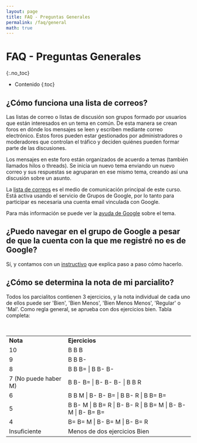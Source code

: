 ```yaml
---
layout: page
title: FAQ - Preguntas Generales
permalink: /faq/general
math: true
---
```


FAQ - Preguntas Generales
=========
{:.no_toc}

* Contenido
{:toc}

## ¿Cómo funciona una lista de correos?

Las listas de correo o listas de discusión son grupos formado por usuarios que están interesados en un tema en común. De esta manera se crean foros en dónde los mensajes se leen y escriben mediante correo electrónico.  Estos foros pueden estar gestionados por administradores o moderadores que controlan el tráfico y deciden quiénes pueden formar parte de las discusiones.

Los mensajes en este foro están organizados de acuerdo a temas (también llamados hilos o threads). Se inicia un nuevo tema enviando un nuevo correo y sus respuestas se agruparan en ese mismo tema, creando así una discusión sobre un asunto.

La [lista de correos](https://groups.google.com/forum/#!forum/fiuba-7541rw-alu) es el medio de comunicación principal de este curso. Está activa usando el servicio de Grupos de Google, por lo tanto para participar es necesaria una cuenta email vinculada con Google.

Para más información se puede ver la [ayuda de Google](https://support.google.com/groups/?hl=es#topic=9216) sobre el tema.

## ¿Puedo navegar en el grupo de Google a pesar de que la cuenta con la que me registré no es de Google?

Sí, y contamos con un [instructivo](groups-ui) que explica paso a paso cómo hacerlo.

## ¿Cómo se determina la nota de mi parcialito?

Todos los parcialitos contienen 3 ejercicios, y la nota individual de cada uno de ellos puede ser 'Bien', 'Bien Menos', 'Bien Menos Menos', 'Regular' o 'Mal'. Como regla general, se aprueba con dos ejercicios bien. Tabla completa: 

<br>
<table class="table table-striped table-bordered table-sm">
  <tbody id="tabla-notas">
    <tr>
      <td><strong>Nota</strong></td>
      <td><strong>Ejercicios</strong></td>
    </tr>
    <tr>
		<td>10</td>
      	<td>B B B</td>
    </tr>
    <tr>
		<td>9</td>
      	<td>B B B-</td>
    </tr>
    <tr>
		<td>8</td>
      	<td>B B B= | B B- B-</td>
    </tr>
    <tr>
		<td>7 (No puede haber M)</td>
      	<td>B B- B= | B- B- B- | B B R</td>
    </tr>
    <tr>
		<td>6</td>
      	<td>B B M | B- B- B= | B B- R | B B= B=</td>
    </tr>
    <tr>
		<td>5</td>
      	<td>B B- M | B B= R | B- B- R | B B= M | B- B- M | B- B= B=</td>
    </tr>
    <tr>
		<td>4</td>
      	<td>B= B= M | B- B= M | B- B= R</td>
    </tr>
    <tr>
		<td>Insuficiente</td>
      	<td>Menos de dos ejercicios Bien</td>
    </tr>
 </tbody>
</table>